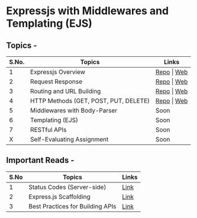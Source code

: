 # Expressjs with Middlewares and Templating (EJS)

## Topics -

| S.No. | Topics                                | Links                                                                                                                                                                    |
| ----- | ------------------------------------- | ------------------------------------------------------------------------------------------------------------------------------------------------------------------------ |
| 1     | Expressjs Overview                    | [Repo](https://github.com/iampavangandhi/TheNodeCourse/tree/master/03%20Expressjs/Topic1) \| [Web](https://iampavangandhi.github.io/TheNodeCourse/03%20Expressjs/Topic1) |
| 2     | Request Response                      | [Repo](https://github.com/iampavangandhi/TheNodeCourse/tree/master/03%20Expressjs/Topic2) \| [Web](https://iampavangandhi.github.io/TheNodeCourse/03%20Expressjs/Topic2) |
| 3     | Routing and URL Building              | [Repo](https://github.com/iampavangandhi/TheNodeCourse/tree/master/03%20Expressjs/Topic3) \| [Web](https://iampavangandhi.github.io/TheNodeCourse/03%20Expressjs/Topic3) |
| 4     | HTTP Methods (GET, POST, PUT, DELETE) | [Repo](https://github.com/iampavangandhi/TheNodeCourse/tree/master/03%20Expressjs/Topic4) \| [Web](https://iampavangandhi.github.io/TheNodeCourse/03%20Expressjs/Topic4) |
| 5     | Middlewares with Body-Parser          | Soon                                                                                                                                                                     |
| 6     | Templating (EJS)                      | Soon                                                                                                                                                                     |
| 7     | RESTful APIs                          | Soon                                                                                                                                                                     |
| X     | Self-Evaluating Assignment            | Soon                                                                                                                                                                     |

## Important Reads - 

| S.No | Topics                           | Links                                                                             |
| ---- | -------------------------------- | --------------------------------------------------------------------------------- |
| 1    | Status Codes (Server-side)       | [Link](https://www.tutorialspoint.com/http/http_status_codes.htm)                 |
| 2    | Express.js Scaffolding           | [Link](https://www.geeksforgeeks.org/scaffolding-expressjs-app-scratch/)          |
| 3    | Best Practices for Building APIs | [Link](https://stackoverflow.blog/2020/03/02/best-practices-for-rest-api-design/) |
